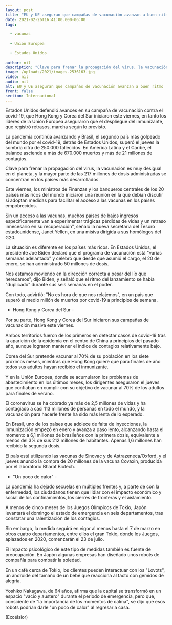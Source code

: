 ```yaml
---
layout: post
title: "EU y UE aseguran que campañas de vacunación avanzan a buen ritmo"
date: 2021-02-26T16:41:00.000-06:00
tags:
  
  - vacunas
  
  - Unión Europea
  
  - Estados Unidos
  
author: nil
description: "Clave para frenar la propagación del virus, la vacunación es muy desigual en el planeta, y la mayor parte de las 217 millones de dosis administradas se concentran en los países más desarrollados"
image: /uploads/2021/images-2536163.jpg
video: nil
audio: nil
alt: EU y UE aseguran que campañas de vacunación avanzan a buen ritmo
front: false
section: Internacional
---
```


Estados Unidos defendió avances en su campaña de vacunación contra el covid-19, que Hong Kong y Corea del Sur iniciaron este viernes, en tanto los líderes de la Unión Europea aseguraron que el despliegue del inmunizante, que registró retrasos, marcha según lo previsto.

La pandemia continúa avanzando y Brasil, el segundo país más golpeado del mundo por el covid-19, detrás de Estados Unidos, superó el jueves la sombría cifra de 250.000 fallecidos. En América Latina y el Caribe, el balance asciende a más de 670.000 muertos y más de 21 millones de contagios.

Clave para frenar la propagación del virus, la vacunación es muy desigual en el planeta, y la mayor parte de las 217 millones de dosis administradas se concentran en los países más desarrollados.

Este viernes, los ministros de Finanzas y los banqueros centrales de los 20 países más ricos del mundo iniciaron una reunión en la que debían discutir si adoptan medidas para facilitar el acceso a las vacunas en los países empobrecidos.

Sin un acceso a las vacunas, muchos países de bajos ingresos específicamente van a experimentar trágicas pérdidas de vidas y un retraso innecesario en su recuperación", señaló la nueva secretaria del Tesoro estadounidense, Janet Yellen, en una misiva dirigida a sus homólogos del G20.

La situación es diferente en los países más ricos. En Estados Unidos, el presidente Joe Biden declaró que el programa de vacunación está "varias semanas adelantado" y celebró que desde que asumió el cargo, el 20 de enero, se han administrado 50 millones de dosis.

Nos estamos moviendo en la dirección correcta a pesar del lío que heredamos", dijo Biden, y señaló que el ritmo del lanzamiento se había "duplicado" durante sus seis semanas en el poder.

Con todo, advirtió: "No es hora de que nos relajemos", en un país que superó el medio millón de muertos por covid-19 a principios de semana.

- Hong Kong y Corea del Sur -

Por su parte, Hong Kong y Corea del Sur iniciaron sus campañas de vacunación masiva este viernes.

Ambos territorios fueron de los primeros en detectar casos de covid-19 tras la aparición de la epidemia en el centro de China a principios del pasado año, aunque lograron mantener el índice de contagios relativamente bajo.

Corea del Sur pretende vacunar al 70% de su población en los siete próximos meses, mientras que Hong Kong quiere que para finales de año todos sus adultos hayan recibido el inmunizante.

Y en la Unión Europea, donde se acumularon los problemas de abastecimiento en los últimos meses, los dirigentes aseguraron el jueves que confiaban en cumplir con su objetivo de vacunar al 70% de los adultos para finales de verano.

El coronavirus se ha cobrado ya más de 2,5 millones de vidas y ha contagiado a casi 113 millones de personas en todo el mundo, y la vacunación para hacerle frente ha sido más lenta de lo esperado.

En Brasil, uno de los países que adolece de falta de inyecciones, la inmunización empezó en enero y avanza a paso lento, alcanzando hasta el momento a 6,1 millones de brasileños con la primera dosis, equivalente a menos del 3% de sus 212 millones de habitantes. Apenas 1,6 millones han recibido la segunda dosis.

El país está utilizando las vacunas de Sinovac y de Astrazeneca/Oxford, y el jueves anuncio la compra de 20 millones de la vacuna Covaxin, producida por el laboratorio Bharat Biotech.

- "Un poco de calor" -

La pandemia ha dejado secuelas en múltiples frentes y, a parte de con la enfermedad, los ciudadanos tienen que lidiar con el impacto económico y social de los confinamientos, los cierres de fronteras y el aislamiento.

A menos de cinco meses de los Juegos Olímpicos de Tokio, Japón levantará el domingo el estado de emergencia en seis departamentos, tras constatar una ralentización de los contagios.

Sin embargo, la medida seguirá en vigor al menos hasta el 7 de marzo en otros cuatro departamentos, entre ellos el gran Tokio, donde los Juegos, aplazados en 2020, comenzarán el 23 de julio.

El impacto psicológico de este tipo de medidas también es fuente de preocupación. En Japón algunas empresas han diseñado unos robots de compañía para combatir la soledad.

En un café cerca de Tokio, los clientes pueden interactuar con los "Lovots", un androide del tamaño de un bebé que reacciona al tacto con gemidos de alegría.

Yoshiko Nakagawa, de 64 años, afirma que la capital se transformó en un espacio "vacío y austero" durante el periodo de emergencia, pero que, consciente de "la importancia de los momentos de calma", se dijo que esos robots podrían darle "un poco de calor" al regresar a casa.

(Excélsior)